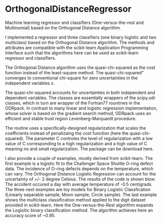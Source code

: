 # OrthogonalDistanceRegressor
Machine learning regressor and classifiers (One-versus-the-rest and  Multinomial) based on the Orthogonal Distance algorithm.

I implemented a regressor and three classifiers (one binary logistic and two multiclass) based on the Orthogonal Distance algorithm. The methods and attributes are compatible with the scikit-learn Application Programming Interface such that the algorithms here can be used as scikit-learn regressor and classifiers.

The Orthogonal Distance algorithm uses the quasi-chi-squared as the cost function instead of the least-square method. The quasi-chi-squared” converges to conventional chi-square for zero uncertainties in the independent variables x.

The quasi-chi-squared accounts for uncertainties in both independent and dependent variables. The classes are essentially wrappers of the scipy.odr classes, which in turn are wrapper of the Fortran77 rountines in the ODRpack. In contrast to many linear and logistic regression implementation, whose solver is based on the gradient search method, ODRpack uses an efficient and stable trust region Levenberg-Marquardt procedure.

The routine uses a specifically-designed regularization that scales the coefficients instead of penalizaing the cost function (here the quasi-chi-squared). The parameter C controles the level of regularization with a low value of C corresponding to a high regularization and a high value of C meaning no and small regularization. The package can be download here.

I also provide a couple of examples, mostly derived from scikit-learn. The first example is a logistic fit to the Challenger Space Shuttle O-ring defect data. The incidence of O-ring defects depends on the temperature, which can vary. The Orthogonal Distance Logistic Regression can account for the uncertainty of +/- 2 degree Celsius. The results of the code is shown blow. The  accident occured a day with average temperature of -0.5 centigrads. The three next examples are toy models for Binary Logistic Classfication (Linearly separable sample, Moon sample, Circle sample). The last example shows the multiclass classification method applied to the digit dataset provided in scikit-learn. Here the One-versus-the-Rest algorithm expands the Logisitic binary classification method. The algorithm achieves here an accuracy score of ~0.95.
